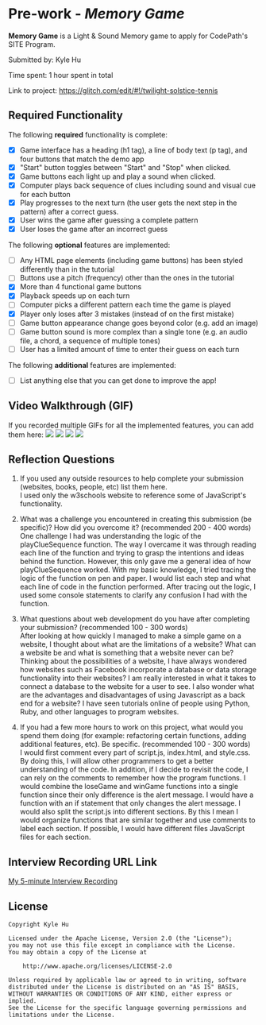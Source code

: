 # Pre-work - *Memory Game*

**Memory Game** is a Light & Sound Memory game to apply for CodePath's SITE Program. 

Submitted by: Kyle Hu

Time spent: 1 hour spent in total

Link to project: https://glitch.com/edit/#!/twilight-solstice-tennis

## Required Functionality

The following **required** functionality is complete:

* [x] Game interface has a heading (h1 tag), a line of body text (p tag), and four buttons that match the demo app
* [x] "Start" button toggles between "Start" and "Stop" when clicked. 
* [x] Game buttons each light up and play a sound when clicked. 
* [x] Computer plays back sequence of clues including sound and visual cue for each button
* [x] Play progresses to the next turn (the user gets the next step in the pattern) after a correct guess. 
* [x] User wins the game after guessing a complete pattern
* [x] User loses the game after an incorrect guess

The following **optional** features are implemented:

* [ ] Any HTML page elements (including game buttons) has been styled differently than in the tutorial
* [ ] Buttons use a pitch (frequency) other than the ones in the tutorial
* [x] More than 4 functional game buttons
* [x] Playback speeds up on each turn
* [ ] Computer picks a different pattern each time the game is played
* [x] Player only loses after 3 mistakes (instead of on the first mistake)
* [ ] Game button appearance change goes beyond color (e.g. add an image)
* [ ] Game button sound is more complex than a single tone (e.g. an audio file, a chord, a sequence of multiple tones)
* [ ] User has a limited amount of time to enter their guess on each turn

The following **additional** features are implemented:

- [ ] List anything else that you can get done to improve the app!

## Video Walkthrough (GIF)

If you recorded multiple GIFs for all the implemented features, you can add them here:
<img src = 'http://g.recordit.co/3ntJnrXQpQ.gif'>
<img src = 'http://g.recordit.co/86QiiVvyDf.gif'>
<img src = 'http://g.recordit.co/sXIbYh47cT.gif'>
<img src = 'http://g.recordit.co/q3obi8Akbz.gif'>

## Reflection Questions
1. If you used any outside resources to help complete your submission (websites, books, people, etc) list them here. <br />
I used only the w3schools website to reference some of JavaScript's functionality.

2. What was a challenge you encountered in creating this submission (be specific)? How did you overcome it? (recommended 200 - 400 words)<br />
One challenge I had was understanding the logic of the playClueSequence function. The way I overcame it was through reading each line of the function and trying to grasp the intentions and ideas behind the function. However, this only gave me a general idea of how playClueSequence worked. With my basic knowledge, I tried tracing the logic of the function on pen and paper. I would list each step and what each line of code in the function performed. After tracing out the logic, I used some console statements to clarify any confusion I had with the function.

3. What questions about web development do you have after completing your submission? (recommended 100 - 300 words)<br />
After looking at how quickly I managed to make a simple game on a website, I thought about what are the limitations of a website? What can a website be and what is something that a website never can be? Thinking about the possibilities of a website, I have always wondered how websites such as Facebook incorporate a database or data storage functionality into their websites? I am really interested in what it takes to connect a database to the website for a user to see. I also wonder what are the advantages and disadvantages of using Javascript as a back end for a website? I have seen tutorials online of people using Python, Ruby, and other languages to program websites.


4. If you had a few more hours to work on this project, what would you spend them doing (for example: refactoring certain functions, adding additional features, etc). Be specific. (recommended 100 - 300 words)<br />
I would first comment every part of script.js, index.html, and style.css. By doing this, I will allow other programmers to get a better understanding of the code. In addition, if I decide to revisit the code, I can rely on the comments to remember how the program functions. I would combine the loseGame and winGame functions into a single function since their only difference is the alert message. I would have a function with an if statement that only changes the alert message. I would also split the script.js into different sections. By this I mean I would organize functions that are similar together and use comments to label each section. If possible, I would have different files JavaScript files for each section.



## Interview Recording URL Link

[My 5-minute Interview Recording](your-link-here)


## License

    Copyright Kyle Hu

    Licensed under the Apache License, Version 2.0 (the "License");
    you may not use this file except in compliance with the License.
    You may obtain a copy of the License at

        http://www.apache.org/licenses/LICENSE-2.0

    Unless required by applicable law or agreed to in writing, software
    distributed under the License is distributed on an "AS IS" BASIS,
    WITHOUT WARRANTIES OR CONDITIONS OF ANY KIND, either express or implied.
    See the License for the specific language governing permissions and
    limitations under the License.
